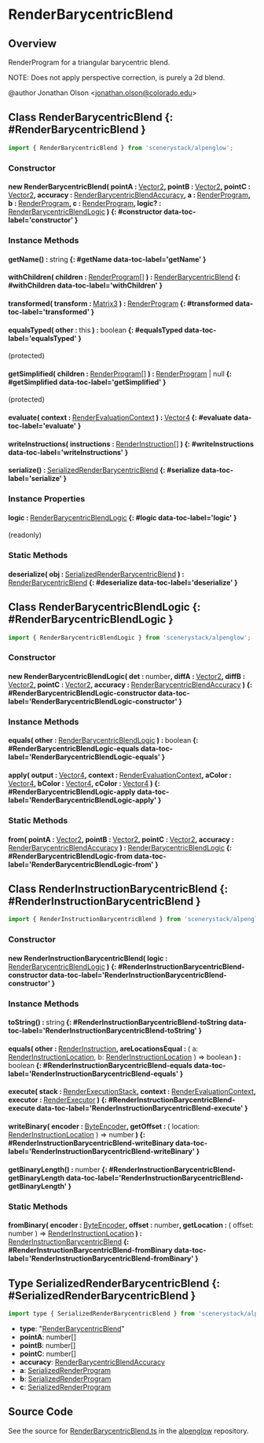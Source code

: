 # RenderBarycentricBlend

## Overview

RenderProgram for a triangular barycentric blend.

NOTE: Does not apply perspective correction, is purely a 2d blend.

@author Jonathan Olson &lt;jonathan.olson@colorado.edu&gt;

## Class RenderBarycentricBlend {: #RenderBarycentricBlend }


```js
import { RenderBarycentricBlend } from 'scenerystack/alpenglow';
```
### Constructor

#### new RenderBarycentricBlend( pointA : <span style="font-weight: 400;">[Vector2](../dot/Vector2.md)</span>, pointB : <span style="font-weight: 400;">[Vector2](../dot/Vector2.md)</span>, pointC : <span style="font-weight: 400;">[Vector2](../dot/Vector2.md)</span>, accuracy : <span style="font-weight: 400;">[RenderBarycentricBlendAccuracy](../alpenglow/RenderBarycentricBlend.md#RenderBarycentricBlendAccuracy)</span>, a : <span style="font-weight: 400;">[RenderProgram](../alpenglow/RenderProgram.md)</span>, b : <span style="font-weight: 400;">[RenderProgram](../alpenglow/RenderProgram.md)</span>, c : <span style="font-weight: 400;">[RenderProgram](../alpenglow/RenderProgram.md)</span>, logic? : <span style="font-weight: 400;">[RenderBarycentricBlendLogic](../alpenglow/RenderBarycentricBlend.md#RenderBarycentricBlendLogic)</span> ) {: #constructor data-toc-label='constructor' }

### Instance Methods

#### getName() : <span style="font-weight: 400;"><span style="color: hsla(calc(var(--md-hue) + 180deg),80%,40%,1);">string</span></span> {: #getName data-toc-label='getName' }

#### withChildren( children : <span style="font-weight: 400;">[RenderProgram](../alpenglow/RenderProgram.md)[]</span> ) : <span style="font-weight: 400;">[RenderBarycentricBlend](../alpenglow/RenderBarycentricBlend.md)</span> {: #withChildren data-toc-label='withChildren' }

#### transformed( transform : <span style="font-weight: 400;">[Matrix3](../dot/Matrix3.md)</span> ) : <span style="font-weight: 400;">[RenderProgram](../alpenglow/RenderProgram.md)</span> {: #transformed data-toc-label='transformed' }

#### equalsTyped( other : <span style="font-weight: 400;"><span style="color: hsla(calc(var(--md-hue) + 180deg),80%,40%,1);">this</span></span> ) : <span style="font-weight: 400;"><span style="color: hsla(calc(var(--md-hue) + 180deg),80%,40%,1);">boolean</span></span> {: #equalsTyped data-toc-label='equalsTyped' }

(protected)

#### getSimplified( children : <span style="font-weight: 400;">[RenderProgram](../alpenglow/RenderProgram.md)[]</span> ) : <span style="font-weight: 400;">[RenderProgram](../alpenglow/RenderProgram.md) | <span style="color: hsla(calc(var(--md-hue) + 180deg),80%,40%,1);">null</span></span> {: #getSimplified data-toc-label='getSimplified' }

(protected)

#### evaluate( context : <span style="font-weight: 400;">[RenderEvaluationContext](../alpenglow/RenderEvaluationContext.md)</span> ) : <span style="font-weight: 400;">[Vector4](../dot/Vector4.md)</span> {: #evaluate data-toc-label='evaluate' }

#### writeInstructions( instructions : <span style="font-weight: 400;">[RenderInstruction](../alpenglow/RenderInstruction.md)[]</span> ) {: #writeInstructions data-toc-label='writeInstructions' }

#### serialize() : <span style="font-weight: 400;">[SerializedRenderBarycentricBlend](../alpenglow/RenderBarycentricBlend.md#SerializedRenderBarycentricBlend)</span> {: #serialize data-toc-label='serialize' }

### Instance Properties

#### logic : <span style="font-weight: 400;">[RenderBarycentricBlendLogic](../alpenglow/RenderBarycentricBlend.md#RenderBarycentricBlendLogic)</span> {: #logic data-toc-label='logic' }

(readonly)

### Static Methods

#### deserialize( obj : <span style="font-weight: 400;">[SerializedRenderBarycentricBlend](../alpenglow/RenderBarycentricBlend.md#SerializedRenderBarycentricBlend)</span> ) : <span style="font-weight: 400;">[RenderBarycentricBlend](../alpenglow/RenderBarycentricBlend.md)</span> {: #deserialize data-toc-label='deserialize' }



## Class RenderBarycentricBlendLogic {: #RenderBarycentricBlendLogic }


```js
import { RenderBarycentricBlendLogic } from 'scenerystack/alpenglow';
```
### Constructor

#### new RenderBarycentricBlendLogic( det : <span style="font-weight: 400;"><span style="color: hsla(calc(var(--md-hue) + 180deg),80%,40%,1);">number</span></span>, diffA : <span style="font-weight: 400;">[Vector2](../dot/Vector2.md)</span>, diffB : <span style="font-weight: 400;">[Vector2](../dot/Vector2.md)</span>, pointC : <span style="font-weight: 400;">[Vector2](../dot/Vector2.md)</span>, accuracy : <span style="font-weight: 400;">[RenderBarycentricBlendAccuracy](../alpenglow/RenderBarycentricBlend.md#RenderBarycentricBlendAccuracy)</span> ) {: #RenderBarycentricBlendLogic-constructor data-toc-label='RenderBarycentricBlendLogic-constructor' }

### Instance Methods

#### equals( other : <span style="font-weight: 400;">[RenderBarycentricBlendLogic](../alpenglow/RenderBarycentricBlend.md#RenderBarycentricBlendLogic)</span> ) : <span style="font-weight: 400;"><span style="color: hsla(calc(var(--md-hue) + 180deg),80%,40%,1);">boolean</span></span> {: #RenderBarycentricBlendLogic-equals data-toc-label='RenderBarycentricBlendLogic-equals' }

#### apply( output : <span style="font-weight: 400;">[Vector4](../dot/Vector4.md)</span>, context : <span style="font-weight: 400;">[RenderEvaluationContext](../alpenglow/RenderEvaluationContext.md)</span>, aColor : <span style="font-weight: 400;">[Vector4](../dot/Vector4.md)</span>, bColor : <span style="font-weight: 400;">[Vector4](../dot/Vector4.md)</span>, cColor : <span style="font-weight: 400;">[Vector4](../dot/Vector4.md)</span> ) {: #RenderBarycentricBlendLogic-apply data-toc-label='RenderBarycentricBlendLogic-apply' }

### Static Methods

#### from( pointA : <span style="font-weight: 400;">[Vector2](../dot/Vector2.md)</span>, pointB : <span style="font-weight: 400;">[Vector2](../dot/Vector2.md)</span>, pointC : <span style="font-weight: 400;">[Vector2](../dot/Vector2.md)</span>, accuracy : <span style="font-weight: 400;">[RenderBarycentricBlendAccuracy](../alpenglow/RenderBarycentricBlend.md#RenderBarycentricBlendAccuracy)</span> ) : <span style="font-weight: 400;">[RenderBarycentricBlendLogic](../alpenglow/RenderBarycentricBlend.md#RenderBarycentricBlendLogic)</span> {: #RenderBarycentricBlendLogic-from data-toc-label='RenderBarycentricBlendLogic-from' }



## Class RenderInstructionBarycentricBlend {: #RenderInstructionBarycentricBlend }


```js
import { RenderInstructionBarycentricBlend } from 'scenerystack/alpenglow';
```
### Constructor

#### new RenderInstructionBarycentricBlend( logic : <span style="font-weight: 400;">[RenderBarycentricBlendLogic](../alpenglow/RenderBarycentricBlend.md#RenderBarycentricBlendLogic)</span> ) {: #RenderInstructionBarycentricBlend-constructor data-toc-label='RenderInstructionBarycentricBlend-constructor' }

### Instance Methods

#### toString() : <span style="font-weight: 400;"><span style="color: hsla(calc(var(--md-hue) + 180deg),80%,40%,1);">string</span></span> {: #RenderInstructionBarycentricBlend-toString data-toc-label='RenderInstructionBarycentricBlend-toString' }

#### equals( other : <span style="font-weight: 400;">[RenderInstruction](../alpenglow/RenderInstruction.md)</span>, areLocationsEqual : <span style="font-weight: 400;">( a: [RenderInstructionLocation](../alpenglow/RenderInstruction.md#RenderInstructionLocation), b: [RenderInstructionLocation](../alpenglow/RenderInstruction.md#RenderInstructionLocation) ) =&gt; <span style="color: hsla(calc(var(--md-hue) + 180deg),80%,40%,1);">boolean</span></span> ) : <span style="font-weight: 400;"><span style="color: hsla(calc(var(--md-hue) + 180deg),80%,40%,1);">boolean</span></span> {: #RenderInstructionBarycentricBlend-equals data-toc-label='RenderInstructionBarycentricBlend-equals' }

#### execute( stack : <span style="font-weight: 400;">[RenderExecutionStack](../alpenglow/RenderExecutionStack.md)</span>, context : <span style="font-weight: 400;">[RenderEvaluationContext](../alpenglow/RenderEvaluationContext.md)</span>, executor : <span style="font-weight: 400;">[RenderExecutor](../alpenglow/RenderExecutor.md)</span> ) {: #RenderInstructionBarycentricBlend-execute data-toc-label='RenderInstructionBarycentricBlend-execute' }

#### writeBinary( encoder : <span style="font-weight: 400;">[ByteEncoder](../alpenglow/ByteEncoder.md)</span>, getOffset : <span style="font-weight: 400;">( location: [RenderInstructionLocation](../alpenglow/RenderInstruction.md#RenderInstructionLocation) ) =&gt; <span style="color: hsla(calc(var(--md-hue) + 180deg),80%,40%,1);">number</span></span> ) {: #RenderInstructionBarycentricBlend-writeBinary data-toc-label='RenderInstructionBarycentricBlend-writeBinary' }

#### getBinaryLength() : <span style="font-weight: 400;"><span style="color: hsla(calc(var(--md-hue) + 180deg),80%,40%,1);">number</span></span> {: #RenderInstructionBarycentricBlend-getBinaryLength data-toc-label='RenderInstructionBarycentricBlend-getBinaryLength' }

### Static Methods

#### fromBinary( encoder : <span style="font-weight: 400;">[ByteEncoder](../alpenglow/ByteEncoder.md)</span>, offset : <span style="font-weight: 400;"><span style="color: hsla(calc(var(--md-hue) + 180deg),80%,40%,1);">number</span></span>, getLocation : <span style="font-weight: 400;">( offset: <span style="color: hsla(calc(var(--md-hue) + 180deg),80%,40%,1);">number</span> ) =&gt; [RenderInstructionLocation](../alpenglow/RenderInstruction.md#RenderInstructionLocation)</span> ) : <span style="font-weight: 400;">[RenderInstructionBarycentricBlend](../alpenglow/RenderBarycentricBlend.md#RenderInstructionBarycentricBlend)</span> {: #RenderInstructionBarycentricBlend-fromBinary data-toc-label='RenderInstructionBarycentricBlend-fromBinary' }



## Type SerializedRenderBarycentricBlend {: #SerializedRenderBarycentricBlend }


```js
import type { SerializedRenderBarycentricBlend } from 'scenerystack/alpenglow';
```


- **type**: "[RenderBarycentricBlend](../alpenglow/RenderBarycentricBlend.md)"
- **pointA**: <span style="color: hsla(calc(var(--md-hue) + 180deg),80%,40%,1);">number</span>[]
- **pointB**: <span style="color: hsla(calc(var(--md-hue) + 180deg),80%,40%,1);">number</span>[]
- **pointC**: <span style="color: hsla(calc(var(--md-hue) + 180deg),80%,40%,1);">number</span>[]
- **accuracy**: [RenderBarycentricBlendAccuracy](../alpenglow/RenderBarycentricBlend.md#RenderBarycentricBlendAccuracy)
- **a**: [SerializedRenderProgram](../alpenglow/RenderProgram.md#SerializedRenderProgram)
- **b**: [SerializedRenderProgram](../alpenglow/RenderProgram.md#SerializedRenderProgram)
- **c**: [SerializedRenderProgram](../alpenglow/RenderProgram.md#SerializedRenderProgram)




## Source Code

See the source for [RenderBarycentricBlend.ts](https://github.com/phetsims/alpenglow/blob/main/js/render-program/RenderBarycentricBlend.ts) in the [alpenglow](https://github.com/phetsims/alpenglow) repository.
